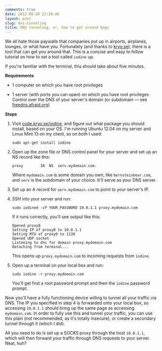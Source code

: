 ```yaml
---
comments: true
date: 2012-08-20 22:39:46
layout: post
slug: dns-tunneling
title: DNS tunneling, or, how to get around Gogo
---
```


We all hate those paywalls that companies put up in airports, airplanes,
lounges, or what have you. Fortunately (and thanks to
[kryo.se](http://kryo.se)), there is a tool that can get you around that. This
is a concise and easy to follow tutorial on how to set a tool called `iodine`
up.

If you're familiar with the terminal, this should take about five minutes.

**Requirements**

* 1 computer on which you have root privileges

* 1 server (with ports you can open) on which you have root privileges Control
  over the DNS of your server's domain (or subdomain — see
  [freedns.afraid.org](http://freedns.afraid.org/))

**Steps**


1. Visit [code.kryo.se/iodine](http://code.kryo.se/iodine/), and figure out
   what package you should install, based on your OS. I'm running Ubuntu
   12.04 on my server and Linux Mint 13 on my client, so on _both_ I used:

   ```
   sudo apt-get install iodine
   ```

2. Open up the zone file or DNS control panel for your server and set up an
   NS record like this:

   ```
   proxy		IN	NS	serv.mydomain.com.
   ```

   Where `mydomain.com` is some domain you own, like `bernsteinbear.com`, and
   `serv` is the subdomain of your choice. It'll serve as your DNS server.
3. Set up an A record for `serv.mydomain.com` to point to your server's IP.
4. SSH into your server and run:

   ```
   sudo iodined -cP YOUR_PASSWORD 10.0.1.1 proxy.mydomain.com
   ```

   If it runs correctly, you'll see output like this:

   ```
   Opened proxy0
   Setting IP of proxy0 to 10.0.1.1
   Setting MTU of proxy0 to 1130
   Opened UDP socket
   Listening to dns for domain proxy.mydomain.com
   Detaching from terminal...
   ```

   This opens up `proxy.mydomain.com` to incoming requests from `iodine`.
5. Open up a terminal on your local box and run:

   ```
   sudo iodine -r proxy.mydomain.com
   ```

   You'll get first a root password prompt and then the `iodine` password
   prompt.

Now you'll have a fully functioning device willing to tunnel all your traffic
via DNS. The IP you specified in step 4 is forwarded onto your local box, so
accessing `10.0.1.1` should bring up the same page as accessing `mydomain.com`.
In order to fully use this and tunnel your traffic, you can use this plain (not
recommended, as it's totally insecure), or create a secondary tunnel through it
(which I did).

All you need to do is set up a SOCKS proxy through the host `10.0.1.1`, which
will then forward your traffic through DNS requests to your server. Neat, huh?
